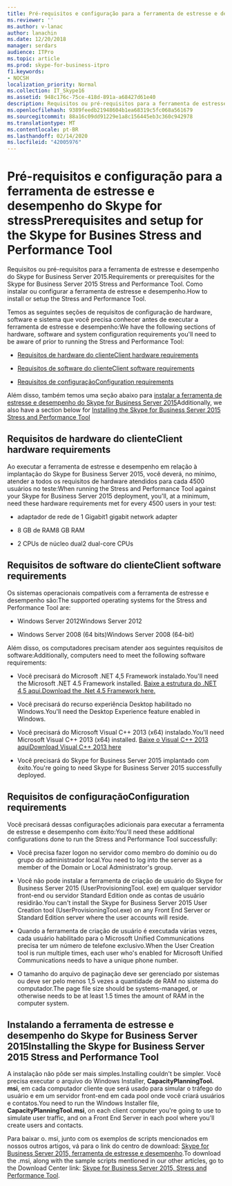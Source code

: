 ```yaml
---
title: Pré-requisitos e configuração para a ferramenta de estresse e desempenho do Skype for stress
ms.reviewer: ''
ms.author: v-lanac
author: lanachin
ms.date: 12/20/2018
manager: serdars
audience: ITPro
ms.topic: article
ms.prod: skype-for-business-itpro
f1.keywords:
- NOCSH
localization_priority: Normal
ms.collection: IT_Skype16
ms.assetid: 948c176c-75ce-418d-891a-a68427d61e40
description: Requisitos ou pré-requisitos para a ferramenta de estresse e desempenho do Skype for Business Server 2015. Como instalar ou configurar a ferramenta de estresse e desempenho.
ms.openlocfilehash: 9389feedb21948604b1ea68319c5fc068a561679
ms.sourcegitcommit: 88a16c09dd91229e1a8c156445eb3c360c942978
ms.translationtype: MT
ms.contentlocale: pt-BR
ms.lasthandoff: 02/14/2020
ms.locfileid: "42005976"
---
```

# <a name="prerequisites-and-setup-for-the-skype-for-busines-stress-and-performance-tool"></a><span data-ttu-id="678e8-104">Pré-requisitos e configuração para a ferramenta de estresse e desempenho do Skype for stress</span><span class="sxs-lookup"><span data-stu-id="678e8-104">Prerequisites and setup for the Skype for Busines Stress and Performance Tool</span></span>
 
<span data-ttu-id="678e8-105">Requisitos ou pré-requisitos para a ferramenta de estresse e desempenho do Skype for Business Server 2015.</span><span class="sxs-lookup"><span data-stu-id="678e8-105">Requirements or prerequisites for the Skype for Business Server 2015 Stress and Performance Tool.</span></span> <span data-ttu-id="678e8-106">Como instalar ou configurar a ferramenta de estresse e desempenho.</span><span class="sxs-lookup"><span data-stu-id="678e8-106">How to install or setup the Stress and Performance Tool.</span></span>
  
<span data-ttu-id="678e8-107">Temos as seguintes seções de requisitos de configuração de hardware, software e sistema que você precisa conhecer antes de executar a ferramenta de estresse e desempenho:</span><span class="sxs-lookup"><span data-stu-id="678e8-107">We have the following sections of hardware, software and system configuration requirements you'll need to be aware of prior to running the Stress and Performance Tool:</span></span>
  
- [<span data-ttu-id="678e8-108">Requisitos de hardware do cliente</span><span class="sxs-lookup"><span data-stu-id="678e8-108">Client hardware requirements</span></span>](prerequisites-and-setup.md#ClientHardwareReqs)
    
- [<span data-ttu-id="678e8-109">Requisitos de software do cliente</span><span class="sxs-lookup"><span data-stu-id="678e8-109">Client software requirements</span></span>](prerequisites-and-setup.md#ClientSoftwareReqs)
    
- [<span data-ttu-id="678e8-110">Requisitos de configuração</span><span class="sxs-lookup"><span data-stu-id="678e8-110">Configuration requirements</span></span>](prerequisites-and-setup.md#ConfigReqs)
    
<span data-ttu-id="678e8-111">Além disso, também temos uma seção abaixo para [instalar a ferramenta de estresse e desempenho do Skype for Business Server 2015](prerequisites-and-setup.md#Installing)</span><span class="sxs-lookup"><span data-stu-id="678e8-111">Additionally, we also have a section below for [Installing the Skype for Business Server 2015 Stress and Performance Tool](prerequisites-and-setup.md#Installing)</span></span>
  
## <a name="client-hardware-requirements"></a><span data-ttu-id="678e8-112">Requisitos de hardware do cliente</span><span class="sxs-lookup"><span data-stu-id="678e8-112">Client hardware requirements</span></span>
<span data-ttu-id="678e8-113"><a name="ClientHardwareReqs"> </a></span><span class="sxs-lookup"><span data-stu-id="678e8-113"><a name="ClientHardwareReqs"> </a></span></span>

<span data-ttu-id="678e8-114">Ao executar a ferramenta de estresse e desempenho em relação à implantação do Skype for Business Server 2015, você deverá, no mínimo, atender a todos os requisitos de hardware atendidos para cada 4500 usuários no teste:</span><span class="sxs-lookup"><span data-stu-id="678e8-114">When running the Stress and Performance Tool against your Skype for Business Server 2015 deployment, you'll, at a minimum, need these hardware requirements met for every 4500 users in your test:</span></span>
  
- <span data-ttu-id="678e8-115">adaptador de rede de 1 Gigabit</span><span class="sxs-lookup"><span data-stu-id="678e8-115">1 gigabit network adapter</span></span>
    
- <span data-ttu-id="678e8-116">8 GB de RAM</span><span class="sxs-lookup"><span data-stu-id="678e8-116">8 GB RAM</span></span>
    
- <span data-ttu-id="678e8-117">2 CPUs de núcleo dual</span><span class="sxs-lookup"><span data-stu-id="678e8-117">2 dual-core CPUs</span></span>
    
## <a name="client-software-requirements"></a><span data-ttu-id="678e8-118">Requisitos de software do cliente</span><span class="sxs-lookup"><span data-stu-id="678e8-118">Client software requirements</span></span>
<span data-ttu-id="678e8-119"><a name="ClientSoftwareReqs"> </a></span><span class="sxs-lookup"><span data-stu-id="678e8-119"><a name="ClientSoftwareReqs"> </a></span></span>

<span data-ttu-id="678e8-120">Os sistemas operacionais compatíveis com a ferramenta de estresse e desempenho são:</span><span class="sxs-lookup"><span data-stu-id="678e8-120">The supported operating systems for the Stress and Performance Tool are:</span></span>
  
- <span data-ttu-id="678e8-121">Windows Server 2012</span><span class="sxs-lookup"><span data-stu-id="678e8-121">Windows Server 2012</span></span>
    
- <span data-ttu-id="678e8-122">Windows Server 2008 (64 bits)</span><span class="sxs-lookup"><span data-stu-id="678e8-122">Windows Server 2008 (64-bit)</span></span>
    
<span data-ttu-id="678e8-123">Além disso, os computadores precisam atender aos seguintes requisitos de software:</span><span class="sxs-lookup"><span data-stu-id="678e8-123">Additionally, computers need to meet the following software requirements:</span></span>
  
- <span data-ttu-id="678e8-124">Você precisará do Microsoft .NET 4,5 Framework instalado.</span><span class="sxs-lookup"><span data-stu-id="678e8-124">You'll need the Microsoft .NET 4.5 Framework installed.</span></span> [<span data-ttu-id="678e8-125">Baixe a estrutura do .NET 4,5 aqui.</span><span class="sxs-lookup"><span data-stu-id="678e8-125">Download the .Net 4.5 Framework here.</span></span>](https://www.microsoft.com/download/details.aspx?id=30653)
    
- <span data-ttu-id="678e8-126">Você precisará do recurso experiência Desktop habilitado no Windows.</span><span class="sxs-lookup"><span data-stu-id="678e8-126">You'll need the Desktop Experience feature enabled in Windows.</span></span>
    
- <span data-ttu-id="678e8-127">Você precisará do Microsoft Visual C++ 2013 (x64) instalado.</span><span class="sxs-lookup"><span data-stu-id="678e8-127">You'll need Microsoft Visual C++ 2013 (x64) installed.</span></span> [<span data-ttu-id="678e8-128">Baixe o Visual C++ 2013 aqui</span><span class="sxs-lookup"><span data-stu-id="678e8-128">Download Visual C++ 2013 here</span></span>](https://www.microsoft.com/download/details.aspx?id=40784)
    
- <span data-ttu-id="678e8-129">Você precisará do Skype for Business Server 2015 implantado com êxito.</span><span class="sxs-lookup"><span data-stu-id="678e8-129">You're going to need Skype for Business Server 2015 successfully deployed.</span></span>
    
## <a name="configuration-requirements"></a><span data-ttu-id="678e8-130">Requisitos de configuração</span><span class="sxs-lookup"><span data-stu-id="678e8-130">Configuration requirements</span></span>
<span data-ttu-id="678e8-131"><a name="ConfigReqs"> </a></span><span class="sxs-lookup"><span data-stu-id="678e8-131"><a name="ConfigReqs"> </a></span></span>

<span data-ttu-id="678e8-132">Você precisará dessas configurações adicionais para executar a ferramenta de estresse e desempenho com êxito:</span><span class="sxs-lookup"><span data-stu-id="678e8-132">You'll need these additional configurations done to run the Stress and Performance Tool successfully:</span></span>
  
- <span data-ttu-id="678e8-133">Você precisa fazer logon no servidor como membro do domínio ou do grupo do administrador local.</span><span class="sxs-lookup"><span data-stu-id="678e8-133">You need to log into the server as a member of the Domain or Local Administrator's group.</span></span>
    
- <span data-ttu-id="678e8-134">Você não pode instalar a ferramenta de criação de usuário do Skype for Business Server 2015 (UserProvisioningTool. exe) em qualquer servidor front-end ou servidor Standard Edition onde as contas de usuário residirão.</span><span class="sxs-lookup"><span data-stu-id="678e8-134">You can't install the Skype for Business Server 2015 User Creation tool (UserProvisioningTool.exe) on any Front End Server or Standard Edition server where the user accounts will reside.</span></span>
    
- <span data-ttu-id="678e8-135">Quando a ferramenta de criação de usuário é executada várias vezes, cada usuário habilitado para o Microsoft Unified Communications precisa ter um número de telefone exclusivo.</span><span class="sxs-lookup"><span data-stu-id="678e8-135">When the User Creation tool is run multiple times, each user who's enabled for Microsoft Unified Communications needs to have a unique phone number.</span></span>
    
- <span data-ttu-id="678e8-136">O tamanho do arquivo de paginação deve ser gerenciado por sistemas ou deve ser pelo menos 1,5 vezes a quantidade de RAM no sistema do computador.</span><span class="sxs-lookup"><span data-stu-id="678e8-136">The page file size should be systems-managed, or otherwise needs to be at least 1.5 times the amount of RAM in the computer system.</span></span>
    
## <a name="installing-the-skype-for-business-server-2015-stress-and-performance-tool"></a><span data-ttu-id="678e8-137">Instalando a ferramenta de estresse e desempenho do Skype for Business Server 2015</span><span class="sxs-lookup"><span data-stu-id="678e8-137">Installing the Skype for Business Server 2015 Stress and Performance Tool</span></span>
<span data-ttu-id="678e8-138"><a name="Installing"> </a></span><span class="sxs-lookup"><span data-stu-id="678e8-138"><a name="Installing"> </a></span></span>

<span data-ttu-id="678e8-139">A instalação não pôde ser mais simples.</span><span class="sxs-lookup"><span data-stu-id="678e8-139">Installing couldn't be simpler.</span></span> <span data-ttu-id="678e8-140">Você precisa executar o arquivo do Windows Installer, **CapacityPlanningTool. msi**, em cada computador cliente que será usado para simular o tráfego do usuário e em um servidor front-end em cada pool onde você criará usuários e contatos.</span><span class="sxs-lookup"><span data-stu-id="678e8-140">You need to run the Windows Installer file, **CapacityPlanningTool.msi**, on each client computer you're going to use to simulate user traffic, and on a Front End Server in each pool where you'll create users and contacts.</span></span>
  
<span data-ttu-id="678e8-141">Para baixar o. msi, junto com os exemplos de scripts mencionados em nossos outros artigos, vá para o link do centro de download: [Skype for Business Server 2015, ferramenta de estresse e desempenho](https://www.microsoft.com/download/details.aspx?id=50367).</span><span class="sxs-lookup"><span data-stu-id="678e8-141">To download the .msi, along with the sample scripts mentioned in our other articles, go to the Download Center link: [Skype for Business Server 2015, Stress and Performance Tool](https://www.microsoft.com/download/details.aspx?id=50367).</span></span>
  

